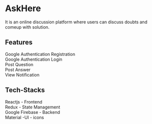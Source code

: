 # AskHere
It is an online discussion platform where users can discuss doubts and comeup with solution.
## Features
Google Authentication Registration </br>
Google Authentication Login </br>
Post Question </br>
Post Answer </br>
View Notification
## Tech-Stacks
Reactjs - Frontend </br>
Redux - State Management </br>
Google Firebase - Backend </br>
Material -UI - icons </br>
